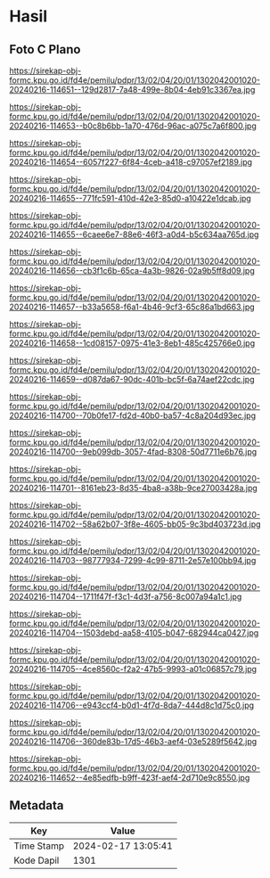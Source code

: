 # Hasil

## Foto C Plano

https://sirekap-obj-formc.kpu.go.id/fd4e/pemilu/pdpr/13/02/04/20/01/1302042001020-20240216-114651--129d2817-7a48-499e-8b04-4eb91c3367ea.jpg

https://sirekap-obj-formc.kpu.go.id/fd4e/pemilu/pdpr/13/02/04/20/01/1302042001020-20240216-114653--b0c8b6bb-1a70-476d-96ac-a075c7a6f800.jpg

https://sirekap-obj-formc.kpu.go.id/fd4e/pemilu/pdpr/13/02/04/20/01/1302042001020-20240216-114654--6057f227-6f84-4ceb-a418-c97057ef2189.jpg

https://sirekap-obj-formc.kpu.go.id/fd4e/pemilu/pdpr/13/02/04/20/01/1302042001020-20240216-114655--771fc591-410d-42e3-85d0-a10422e1dcab.jpg

https://sirekap-obj-formc.kpu.go.id/fd4e/pemilu/pdpr/13/02/04/20/01/1302042001020-20240216-114655--6caee6e7-88e6-46f3-a0d4-b5c634aa765d.jpg

https://sirekap-obj-formc.kpu.go.id/fd4e/pemilu/pdpr/13/02/04/20/01/1302042001020-20240216-114656--cb3f1c6b-65ca-4a3b-9826-02a9b5ff8d09.jpg

https://sirekap-obj-formc.kpu.go.id/fd4e/pemilu/pdpr/13/02/04/20/01/1302042001020-20240216-114657--b33a5658-f6a1-4b46-9cf3-65c86a1bd663.jpg

https://sirekap-obj-formc.kpu.go.id/fd4e/pemilu/pdpr/13/02/04/20/01/1302042001020-20240216-114658--1cd08157-0975-41e3-8eb1-485c425766e0.jpg

https://sirekap-obj-formc.kpu.go.id/fd4e/pemilu/pdpr/13/02/04/20/01/1302042001020-20240216-114659--d087da67-90dc-401b-bc5f-6a74aef22cdc.jpg

https://sirekap-obj-formc.kpu.go.id/fd4e/pemilu/pdpr/13/02/04/20/01/1302042001020-20240216-114700--70b0fe17-fd2d-40b0-ba57-4c8a204d93ec.jpg

https://sirekap-obj-formc.kpu.go.id/fd4e/pemilu/pdpr/13/02/04/20/01/1302042001020-20240216-114700--9eb099db-3057-4fad-8308-50d7711e6b76.jpg

https://sirekap-obj-formc.kpu.go.id/fd4e/pemilu/pdpr/13/02/04/20/01/1302042001020-20240216-114701--8161eb23-8d35-4ba8-a38b-9ce27003428a.jpg

https://sirekap-obj-formc.kpu.go.id/fd4e/pemilu/pdpr/13/02/04/20/01/1302042001020-20240216-114702--58a62b07-3f8e-4605-bb05-9c3bd403723d.jpg

https://sirekap-obj-formc.kpu.go.id/fd4e/pemilu/pdpr/13/02/04/20/01/1302042001020-20240216-114703--98777934-7299-4c99-8711-2e57e100bb94.jpg

https://sirekap-obj-formc.kpu.go.id/fd4e/pemilu/pdpr/13/02/04/20/01/1302042001020-20240216-114704--1711f47f-f3c1-4d3f-a756-8c007a94a1c1.jpg

https://sirekap-obj-formc.kpu.go.id/fd4e/pemilu/pdpr/13/02/04/20/01/1302042001020-20240216-114704--1503debd-aa58-4105-b047-682944ca0427.jpg

https://sirekap-obj-formc.kpu.go.id/fd4e/pemilu/pdpr/13/02/04/20/01/1302042001020-20240216-114705--4ce8560c-f2a2-47b5-9993-a01c06857c79.jpg

https://sirekap-obj-formc.kpu.go.id/fd4e/pemilu/pdpr/13/02/04/20/01/1302042001020-20240216-114706--e943ccf4-b0d1-4f7d-8da7-444d8c1d75c0.jpg

https://sirekap-obj-formc.kpu.go.id/fd4e/pemilu/pdpr/13/02/04/20/01/1302042001020-20240216-114706--360de83b-17d5-46b3-aef4-03e5289f5642.jpg

https://sirekap-obj-formc.kpu.go.id/fd4e/pemilu/pdpr/13/02/04/20/01/1302042001020-20240216-114652--4e85edfb-b9ff-423f-aef4-2d710e9c8550.jpg


## Metadata

| Key        | Value               |
| ---------- | ------------------- |
| Time Stamp | 2024-02-17 13:05:41 |
| Kode Dapil | 1301                |



